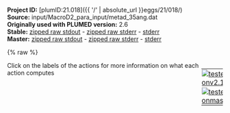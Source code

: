 **Project ID:** [plumID:21.018]({{ '/' | absolute_url }}eggs/21/018/)  
**Source:** input/MacroD2_para_input/metad_35ang.dat  
**Originally used with PLUMED version:** 2.6  
**Stable:** [zipped raw stdout](metad_35ang.dat.plumed.stdout.txt.zip) - [zipped raw stderr](metad_35ang.dat.plumed.stderr.txt.zip) - [stderr](metad_35ang.dat.plumed.stderr)  
**Master:** [zipped raw stdout](metad_35ang.dat.plumed_master.stdout.txt.zip) - [zipped raw stderr](metad_35ang.dat.plumed_master.stderr.txt.zip) - [stderr](metad_35ang.dat.plumed_master.stderr)  

{% raw %}
<div style="width: 100%; float:left">
<div style="width: 90%; float:left" id="value_details_data/input/MacroD2_para_input/metad_35ang.dat"> Click on the labels of the actions for more information on what each action computes </div>
<div style="width: 10%; float:left"><table><tr><td style="padding:1px"><a href="metad_35ang.dat.plumed.stderr"><img src="https://img.shields.io/badge/v2.10-passing-green.svg" alt="tested onv2.10" /></a></td></tr><tr><td style="padding:1px"><a href="metad_35ang.dat.plumed_master.stderr"><img src="https://img.shields.io/badge/master-passing-green.svg" alt="tested onmaster" /></a></td></tr></table></div></div>
<pre style="width=97%;">
<span class="plumedtooltip" style="color:green">WHOLEMOLECULES<span class="right">This action is used to rebuild molecules that can become split by the periodic boundary conditions. <a href="https://www.plumed.org/doc-master/user-doc/html/_w_h_o_l_e_m_o_l_e_c_u_l_e_s.html" style="color:green">More details</a><i></i></span></span> <span class="plumedtooltip">ENTITY0<span class="right">the atoms that make up a molecule that you wish to align<i></i></span></span>=1-3677 <span class="plumedtooltip">ENTITY1<span class="right">the atoms that make up a molecule that you wish to align<i></i></span></span>=3678-3734

<span style="color:blue" class="comment"># Group definition</span>
<span style="display:none;" id="data/input/MacroD2_para_input/metad_35ang.dat">The WHOLEMOLECULES action with label <b></b> calculates something</span><b name="data/input/MacroD2_para_input/metad_35ang.datprot_noh" onclick='showPath("data/input/MacroD2_para_input/metad_35ang.dat","data/input/MacroD2_para_input/metad_35ang.datprot_noh","data/input/MacroD2_para_input/metad_35ang.datprot_noh","violet")'>prot_noh</b><span style="display:none;" id="data/input/MacroD2_para_input/metad_35ang.datprot_noh">The GROUP action with label <b>prot_noh</b> calculates the following quantities:<table  align="center" frame="void" width="95%" cellpadding="5%"><tr><td width="5%"><b> Quantity </b>  </td><td width="5%"><b> Type </b>  </td><td><b> Description </b> </td></tr><tr><td width="5%">prot_noh</td><td width="5%"><font color="violet">atoms</font></td><td>indices of atoms specified in GROUP</td></tr></table></span>: <span class="plumedtooltip" style="color:green">GROUP<span class="right">Define a group of atoms so that a particular list of atoms can be referenced with a single label in definitions of CVs or virtual atoms. <a href="https://www.plumed.org/doc-master/user-doc/html/_g_r_o_u_p.html" style="color:green">More details</a><i></i></span></span> <span class="plumedtooltip">NDX_FILE<span class="right">the name of index file (gromacs syntax)<i></i></span></span>=ref_index.ndx <span class="plumedtooltip">NDX_GROUP<span class="right">the name of the group to be imported (gromacs syntax) - first group found is used by default<i></i></span></span>=Protein-H
<b name="data/input/MacroD2_para_input/metad_35ang.datref" onclick='showPath("data/input/MacroD2_para_input/metad_35ang.dat","data/input/MacroD2_para_input/metad_35ang.datref","data/input/MacroD2_para_input/metad_35ang.datref","violet")'>ref</b><span style="display:none;" id="data/input/MacroD2_para_input/metad_35ang.datref">The GROUP action with label <b>ref</b> calculates the following quantities:<table  align="center" frame="void" width="95%" cellpadding="5%"><tr><td width="5%"><b> Quantity </b>  </td><td width="5%"><b> Type </b>  </td><td><b> Description </b> </td></tr><tr><td width="5%">ref</td><td width="5%"><font color="violet">atoms</font></td><td>indices of atoms specified in GROUP</td></tr></table></span>: <span class="plumedtooltip" style="color:green">GROUP<span class="right">Define a group of atoms so that a particular list of atoms can be referenced with a single label in definitions of CVs or virtual atoms. <a href="https://www.plumed.org/doc-master/user-doc/html/_g_r_o_u_p.html" style="color:green">More details</a><i></i></span></span> <span class="plumedtooltip">NDX_FILE<span class="right">the name of index file (gromacs syntax)<i></i></span></span>=ref_index.ndx <span class="plumedtooltip">NDX_GROUP<span class="right">the name of the group to be imported (gromacs syntax) - first group found is used by default<i></i></span></span>=Prot_ref_noH
<b name="data/input/MacroD2_para_input/metad_35ang.datAR6" onclick='showPath("data/input/MacroD2_para_input/metad_35ang.dat","data/input/MacroD2_para_input/metad_35ang.datAR6","data/input/MacroD2_para_input/metad_35ang.datAR6","violet")'>AR6</b><span style="display:none;" id="data/input/MacroD2_para_input/metad_35ang.datAR6">The GROUP action with label <b>AR6</b> calculates the following quantities:<table  align="center" frame="void" width="95%" cellpadding="5%"><tr><td width="5%"><b> Quantity </b>  </td><td width="5%"><b> Type </b>  </td><td><b> Description </b> </td></tr><tr><td width="5%">AR6</td><td width="5%"><font color="violet">atoms</font></td><td>indices of atoms specified in GROUP</td></tr></table></span>: <span class="plumedtooltip" style="color:green">GROUP<span class="right">Define a group of atoms so that a particular list of atoms can be referenced with a single label in definitions of CVs or virtual atoms. <a href="https://www.plumed.org/doc-master/user-doc/html/_g_r_o_u_p.html" style="color:green">More details</a><i></i></span></span> <span class="plumedtooltip">NDX_FILE<span class="right">the name of index file (gromacs syntax)<i></i></span></span>=ref_index.ndx <span class="plumedtooltip">NDX_GROUP<span class="right">the name of the group to be imported (gromacs syntax) - first group found is used by default<i></i></span></span>=AR6_noH 

<b name="data/input/MacroD2_para_input/metad_35ang.datref_center" onclick='showPath("data/input/MacroD2_para_input/metad_35ang.dat","data/input/MacroD2_para_input/metad_35ang.datref_center","data/input/MacroD2_para_input/metad_35ang.datref_center","violet")'>ref_center</b><span style="display:none;" id="data/input/MacroD2_para_input/metad_35ang.datref_center">The COM action with label <b>ref_center</b> calculates the following quantities:<table  align="center" frame="void" width="95%" cellpadding="5%"><tr><td width="5%"><b> Quantity </b>  </td><td width="5%"><b> Type </b>  </td><td><b> Description </b> </td></tr><tr><td width="5%">ref_center</td><td width="5%"><font color="violet">atoms</font></td><td>virtual atom calculated by COM action</td></tr></table></span>: <span class="plumedtooltip" style="color:green">COM<span class="right">Calculate the center of mass for a group of atoms. <a href="https://www.plumed.org/doc-master/user-doc/html/_c_o_m.html" style="color:green">More details</a><i></i></span></span> <span class="plumedtooltip">ATOMS<span class="right">the list of atoms which are involved the virtual atom's definition<i></i></span></span>=<b name="data/input/MacroD2_para_input/metad_35ang.datref">ref</b>
<b name="data/input/MacroD2_para_input/metad_35ang.datAR6_center" onclick='showPath("data/input/MacroD2_para_input/metad_35ang.dat","data/input/MacroD2_para_input/metad_35ang.datAR6_center","data/input/MacroD2_para_input/metad_35ang.datAR6_center","violet")'>AR6_center</b><span style="display:none;" id="data/input/MacroD2_para_input/metad_35ang.datAR6_center">The COM action with label <b>AR6_center</b> calculates the following quantities:<table  align="center" frame="void" width="95%" cellpadding="5%"><tr><td width="5%"><b> Quantity </b>  </td><td width="5%"><b> Type </b>  </td><td><b> Description </b> </td></tr><tr><td width="5%">AR6_center</td><td width="5%"><font color="violet">atoms</font></td><td>virtual atom calculated by COM action</td></tr></table></span>: <span class="plumedtooltip" style="color:green">COM<span class="right">Calculate the center of mass for a group of atoms. <a href="https://www.plumed.org/doc-master/user-doc/html/_c_o_m.html" style="color:green">More details</a><i></i></span></span> <span class="plumedtooltip">ATOMS<span class="right">the list of atoms which are involved the virtual atom's definition<i></i></span></span>=<b name="data/input/MacroD2_para_input/metad_35ang.datAR6">AR6</b>

<span id="data/input/MacroD2_para_input/metad_35ang.datdefFix_short"><b name="data/input/MacroD2_para_input/metad_35ang.datFix" onclick='showPath("data/input/MacroD2_para_input/metad_35ang.dat","data/input/MacroD2_para_input/metad_35ang.datFix","data/input/MacroD2_para_input/metad_35ang.datFix","violet")'>Fix</b><span style="display:none;" id="data/input/MacroD2_para_input/metad_35ang.datFix">The FIXEDATOM action with label <b>Fix</b> calculates the following quantities:<table  align="center" frame="void" width="95%" cellpadding="5%"><tr><td width="5%"><b> Quantity </b>  </td><td width="5%"><b> Type </b>  </td><td><b> Description </b> </td></tr><tr><td width="5%">Fix</td><td width="5%"><font color="violet">atoms</font></td><td>virtual atom calculated by FIXEDATOM action</td></tr></table></span>: <span class="plumedtooltip" style="color:green">FIXEDATOM<span class="right">Add a virtual atom in a fixed position. This action has <a class="toggler" href='javascript:;' onclick='toggleDisplay("data/input/MacroD2_para_input/metad_35ang.datdefFix");'>hidden defaults</a>. <a href="https://www.plumed.org/doc-master/user-doc/html/_f_i_x_e_d_a_t_o_m.html">More details</a><i></i></span></span> <span class="plumedtooltip">AT<span class="right">coordinates of the virtual atom<i></i></span></span>=5.0,5.0,5.0
</span><span id="data/input/MacroD2_para_input/metad_35ang.datdefFix_long" style="display:none;"><b name="data/input/MacroD2_para_input/metad_35ang.datFix" onclick='showPath("data/input/MacroD2_para_input/metad_35ang.dat","data/input/MacroD2_para_input/metad_35ang.datFix","data/input/MacroD2_para_input/metad_35ang.datFix","violet")'>Fix</b>: <span class="plumedtooltip" style="color:green">FIXEDATOM<span class="right">Add a virtual atom in a fixed position. This action uses the <a class="toggler" href='javascript:;' onclick='toggleDisplay("data/input/MacroD2_para_input/metad_35ang.datdefFix");'>defaults shown here</a>. <a href="https://www.plumed.org/doc-master/user-doc/html/_f_i_x_e_d_a_t_o_m.html">More details</a><i></i></span></span> <span class="plumedtooltip">AT<span class="right">coordinates of the virtual atom<i></i></span></span>=5.0,5.0,5.0  <span class="plumedtooltip">SET_MASS<span class="right"> mass of the virtual atom<i></i></span></span>=1 <span class="plumedtooltip">SET_CHARGE<span class="right"> charge of the virtual atom<i></i></span></span>=0
</span><b name="data/input/MacroD2_para_input/metad_35ang.datDis" onclick='showPath("data/input/MacroD2_para_input/metad_35ang.dat","data/input/MacroD2_para_input/metad_35ang.datDis","data/input/MacroD2_para_input/metad_35ang.datDis","black")'>Dis</b><span style="display:none;" id="data/input/MacroD2_para_input/metad_35ang.datDis">The DISTANCE action with label <b>Dis</b> calculates the following quantities:<table  align="center" frame="void" width="95%" cellpadding="5%"><tr><td width="5%"><b> Quantity </b>  </td><td width="5%"><b> Type </b>  </td><td><b> Description </b> </td></tr><tr><td width="5%">Dis</td><td width="5%"><font color="black">scalar</font></td><td>the DISTANCE between this pair of atoms</td></tr></table></span>: <span class="plumedtooltip" style="color:green">DISTANCE<span class="right">Calculate the distance between a pair of atoms. <a href="https://www.plumed.org/doc-master/user-doc/html/_d_i_s_t_a_n_c_e.html" style="color:green">More details</a><i></i></span></span> <span class="plumedtooltip">ATOMS<span class="right">the pair of atom that we are calculating the distance between<i></i></span></span>=<b name="data/input/MacroD2_para_input/metad_35ang.datref_center">ref_center</b>,<b name="data/input/MacroD2_para_input/metad_35ang.datFix">Fix</b>

<b name="data/input/MacroD2_para_input/metad_35ang.datref_coord" onclick='showPath("data/input/MacroD2_para_input/metad_35ang.dat","data/input/MacroD2_para_input/metad_35ang.datref_coord","data/input/MacroD2_para_input/metad_35ang.datref_coord","black")'>ref_coord</b><span style="display:none;" id="data/input/MacroD2_para_input/metad_35ang.datref_coord">The POSITION action with label <b>ref_coord</b> calculates the following quantities:<table  align="center" frame="void" width="95%" cellpadding="5%"><tr><td width="5%"><b> Quantity </b>  </td><td width="5%"><b> Type </b>  </td><td><b> Description </b> </td></tr><tr><td width="5%">ref_coord.x</td><td width="5%"><font color="black">scalar</font></td><td>the x-component of the atom position</td></tr><tr><td width="5%">ref_coord.y</td><td width="5%"><font color="black">scalar</font></td><td>the y-component of the atom position</td></tr><tr><td width="5%">ref_coord.z</td><td width="5%"><font color="black">scalar</font></td><td>the z-component of the atom position</td></tr></table></span>: <span class="plumedtooltip" style="color:green">POSITION<span class="right">Calculate the components of the position of an atom. <a href="https://www.plumed.org/doc-master/user-doc/html/_p_o_s_i_t_i_o_n.html" style="color:green">More details</a><i></i></span></span> <span class="plumedtooltip">ATOM<span class="right">the atom number<i></i></span></span>=<b name="data/input/MacroD2_para_input/metad_35ang.datref_center">ref_center</b> <span class="plumedtooltip">NOPBC<span class="right"> ignore the periodic boundary conditions when calculating distances<i></i></span></span>
<b name="data/input/MacroD2_para_input/metad_35ang.datAR6_coord" onclick='showPath("data/input/MacroD2_para_input/metad_35ang.dat","data/input/MacroD2_para_input/metad_35ang.datAR6_coord","data/input/MacroD2_para_input/metad_35ang.datAR6_coord","black")'>AR6_coord</b><span style="display:none;" id="data/input/MacroD2_para_input/metad_35ang.datAR6_coord">The POSITION action with label <b>AR6_coord</b> calculates the following quantities:<table  align="center" frame="void" width="95%" cellpadding="5%"><tr><td width="5%"><b> Quantity </b>  </td><td width="5%"><b> Type </b>  </td><td><b> Description </b> </td></tr><tr><td width="5%">AR6_coord.x</td><td width="5%"><font color="black">scalar</font></td><td>the x-component of the atom position</td></tr><tr><td width="5%">AR6_coord.y</td><td width="5%"><font color="black">scalar</font></td><td>the y-component of the atom position</td></tr><tr><td width="5%">AR6_coord.z</td><td width="5%"><font color="black">scalar</font></td><td>the z-component of the atom position</td></tr></table></span>: <span class="plumedtooltip" style="color:green">POSITION<span class="right">Calculate the components of the position of an atom. <a href="https://www.plumed.org/doc-master/user-doc/html/_p_o_s_i_t_i_o_n.html" style="color:green">More details</a><i></i></span></span> <span class="plumedtooltip">ATOM<span class="right">the atom number<i></i></span></span>=<b name="data/input/MacroD2_para_input/metad_35ang.datAR6_center">AR6_center</b> <span class="plumedtooltip">NOPBC<span class="right"> ignore the periodic boundary conditions when calculating distances<i></i></span></span>
<br/><b name="data/input/MacroD2_para_input/metad_35ang.databs_x" onclick='showPath("data/input/MacroD2_para_input/metad_35ang.dat","data/input/MacroD2_para_input/metad_35ang.databs_x","data/input/MacroD2_para_input/metad_35ang.databs_x","black")'>abs_x</b><span style="display:none;" id="data/input/MacroD2_para_input/metad_35ang.databs_x">The MATHEVAL action with label <b>abs_x</b> calculates the following quantities:<table  align="center" frame="void" width="95%" cellpadding="5%"><tr><td width="5%"><b> Quantity </b>  </td><td width="5%"><b> Type </b>  </td><td><b> Description </b> </td></tr><tr><td width="5%">abs_x</td><td width="5%"><font color="black">scalar</font></td><td>an arbitrary function</td></tr></table></span>: <span class="plumedtooltip" style="color:green">MATHEVAL<span class="right">An alias to the CUSTOM function that can also be used to calaculate combinations of variables using a custom expression. <a href="https://www.plumed.org/doc-master/user-doc/html/_m_a_t_h_e_v_a_l.html" style="color:green">More details</a><i></i></span></span> <span class="plumedtooltip">ARG<span class="right">the values input to this function<i></i></span></span>=<b name="data/input/MacroD2_para_input/metad_35ang.datAR6_coord">AR6_coord.x</b>,<b name="data/input/MacroD2_para_input/metad_35ang.datref_coord">ref_coord.x</b> <span class="plumedtooltip">FUNC<span class="right">the function you wish to evaluate<i></i></span></span>=x-y <span class="plumedtooltip">PERIODIC<span class="right">if the output of your function is periodic then you should specify the periodicity of the function<i></i></span></span>=NO
<b name="data/input/MacroD2_para_input/metad_35ang.databs_y" onclick='showPath("data/input/MacroD2_para_input/metad_35ang.dat","data/input/MacroD2_para_input/metad_35ang.databs_y","data/input/MacroD2_para_input/metad_35ang.databs_y","black")'>abs_y</b><span style="display:none;" id="data/input/MacroD2_para_input/metad_35ang.databs_y">The MATHEVAL action with label <b>abs_y</b> calculates the following quantities:<table  align="center" frame="void" width="95%" cellpadding="5%"><tr><td width="5%"><b> Quantity </b>  </td><td width="5%"><b> Type </b>  </td><td><b> Description </b> </td></tr><tr><td width="5%">abs_y</td><td width="5%"><font color="black">scalar</font></td><td>an arbitrary function</td></tr></table></span>: <span class="plumedtooltip" style="color:green">MATHEVAL<span class="right">An alias to the CUSTOM function that can also be used to calaculate combinations of variables using a custom expression. <a href="https://www.plumed.org/doc-master/user-doc/html/_m_a_t_h_e_v_a_l.html" style="color:green">More details</a><i></i></span></span> <span class="plumedtooltip">ARG<span class="right">the values input to this function<i></i></span></span>=<b name="data/input/MacroD2_para_input/metad_35ang.datAR6_coord">AR6_coord.y</b>,<b name="data/input/MacroD2_para_input/metad_35ang.datref_coord">ref_coord.y</b> <span class="plumedtooltip">FUNC<span class="right">the function you wish to evaluate<i></i></span></span>=x-y <span class="plumedtooltip">PERIODIC<span class="right">if the output of your function is periodic then you should specify the periodicity of the function<i></i></span></span>=NO
<b name="data/input/MacroD2_para_input/metad_35ang.databs_z" onclick='showPath("data/input/MacroD2_para_input/metad_35ang.dat","data/input/MacroD2_para_input/metad_35ang.databs_z","data/input/MacroD2_para_input/metad_35ang.databs_z","black")'>abs_z</b><span style="display:none;" id="data/input/MacroD2_para_input/metad_35ang.databs_z">The MATHEVAL action with label <b>abs_z</b> calculates the following quantities:<table  align="center" frame="void" width="95%" cellpadding="5%"><tr><td width="5%"><b> Quantity </b>  </td><td width="5%"><b> Type </b>  </td><td><b> Description </b> </td></tr><tr><td width="5%">abs_z</td><td width="5%"><font color="black">scalar</font></td><td>an arbitrary function</td></tr></table></span>: <span class="plumedtooltip" style="color:green">MATHEVAL<span class="right">An alias to the CUSTOM function that can also be used to calaculate combinations of variables using a custom expression. <a href="https://www.plumed.org/doc-master/user-doc/html/_m_a_t_h_e_v_a_l.html" style="color:green">More details</a><i></i></span></span> <span class="plumedtooltip">ARG<span class="right">the values input to this function<i></i></span></span>=<b name="data/input/MacroD2_para_input/metad_35ang.datAR6_coord">AR6_coord.z</b>,<b name="data/input/MacroD2_para_input/metad_35ang.datref_coord">ref_coord.z</b> <span class="plumedtooltip">FUNC<span class="right">the function you wish to evaluate<i></i></span></span>=x-y <span class="plumedtooltip">PERIODIC<span class="right">if the output of your function is periodic then you should specify the periodicity of the function<i></i></span></span>=NO

<b name="data/input/MacroD2_para_input/metad_35ang.datrel_x" onclick='showPath("data/input/MacroD2_para_input/metad_35ang.dat","data/input/MacroD2_para_input/metad_35ang.datrel_x","data/input/MacroD2_para_input/metad_35ang.datrel_x","black")'>rel_x</b><span style="display:none;" id="data/input/MacroD2_para_input/metad_35ang.datrel_x">The MATHEVAL action with label <b>rel_x</b> calculates the following quantities:<table  align="center" frame="void" width="95%" cellpadding="5%"><tr><td width="5%"><b> Quantity </b>  </td><td width="5%"><b> Type </b>  </td><td><b> Description </b> </td></tr><tr><td width="5%">rel_x</td><td width="5%"><font color="black">scalar</font></td><td>an arbitrary function</td></tr></table></span>: <span class="plumedtooltip" style="color:green">MATHEVAL<span class="right">An alias to the CUSTOM function that can also be used to calaculate combinations of variables using a custom expression. <a href="https://www.plumed.org/doc-master/user-doc/html/_m_a_t_h_e_v_a_l.html" style="color:green">More details</a><i></i></span></span> <span class="plumedtooltip">ARG<span class="right">the values input to this function<i></i></span></span>=<b name="data/input/MacroD2_para_input/metad_35ang.databs_z">abs_z</b>,<b name="data/input/MacroD2_para_input/metad_35ang.databs_y">abs_y</b> <span class="plumedtooltip">FUNC<span class="right">the function you wish to evaluate<i></i></span></span>=(x-y)/sqrt(2) <span class="plumedtooltip">PERIODIC<span class="right">if the output of your function is periodic then you should specify the periodicity of the function<i></i></span></span>=NO
<b name="data/input/MacroD2_para_input/metad_35ang.datrel_y" onclick='showPath("data/input/MacroD2_para_input/metad_35ang.dat","data/input/MacroD2_para_input/metad_35ang.datrel_y","data/input/MacroD2_para_input/metad_35ang.datrel_y","black")'>rel_y</b><span style="display:none;" id="data/input/MacroD2_para_input/metad_35ang.datrel_y">The MATHEVAL action with label <b>rel_y</b> calculates the following quantities:<table  align="center" frame="void" width="95%" cellpadding="5%"><tr><td width="5%"><b> Quantity </b>  </td><td width="5%"><b> Type </b>  </td><td><b> Description </b> </td></tr><tr><td width="5%">rel_y</td><td width="5%"><font color="black">scalar</font></td><td>an arbitrary function</td></tr></table></span>: <span class="plumedtooltip" style="color:green">MATHEVAL<span class="right">An alias to the CUSTOM function that can also be used to calaculate combinations of variables using a custom expression. <a href="https://www.plumed.org/doc-master/user-doc/html/_m_a_t_h_e_v_a_l.html" style="color:green">More details</a><i></i></span></span> <span class="plumedtooltip">ARG<span class="right">the values input to this function<i></i></span></span>=<b name="data/input/MacroD2_para_input/metad_35ang.databs_x">abs_x</b> <span class="plumedtooltip">FUNC<span class="right">the function you wish to evaluate<i></i></span></span>=x <span class="plumedtooltip">PERIODIC<span class="right">if the output of your function is periodic then you should specify the periodicity of the function<i></i></span></span>=NO
<b name="data/input/MacroD2_para_input/metad_35ang.datrel_z" onclick='showPath("data/input/MacroD2_para_input/metad_35ang.dat","data/input/MacroD2_para_input/metad_35ang.datrel_z","data/input/MacroD2_para_input/metad_35ang.datrel_z","black")'>rel_z</b><span style="display:none;" id="data/input/MacroD2_para_input/metad_35ang.datrel_z">The MATHEVAL action with label <b>rel_z</b> calculates the following quantities:<table  align="center" frame="void" width="95%" cellpadding="5%"><tr><td width="5%"><b> Quantity </b>  </td><td width="5%"><b> Type </b>  </td><td><b> Description </b> </td></tr><tr><td width="5%">rel_z</td><td width="5%"><font color="black">scalar</font></td><td>an arbitrary function</td></tr></table></span>: <span class="plumedtooltip" style="color:green">MATHEVAL<span class="right">An alias to the CUSTOM function that can also be used to calaculate combinations of variables using a custom expression. <a href="https://www.plumed.org/doc-master/user-doc/html/_m_a_t_h_e_v_a_l.html" style="color:green">More details</a><i></i></span></span> <span class="plumedtooltip">ARG<span class="right">the values input to this function<i></i></span></span>=<b name="data/input/MacroD2_para_input/metad_35ang.databs_z">abs_z</b>,<b name="data/input/MacroD2_para_input/metad_35ang.databs_y">abs_y</b> <span class="plumedtooltip">FUNC<span class="right">the function you wish to evaluate<i></i></span></span>=(x+y)/sqrt(2) <span class="plumedtooltip">PERIODIC<span class="right">if the output of your function is periodic then you should specify the periodicity of the function<i></i></span></span>=NO

<b name="data/input/MacroD2_para_input/metad_35ang.datrho" onclick='showPath("data/input/MacroD2_para_input/metad_35ang.dat","data/input/MacroD2_para_input/metad_35ang.datrho","data/input/MacroD2_para_input/metad_35ang.datrho","black")'>rho</b><span style="display:none;" id="data/input/MacroD2_para_input/metad_35ang.datrho">The MATHEVAL action with label <b>rho</b> calculates the following quantities:<table  align="center" frame="void" width="95%" cellpadding="5%"><tr><td width="5%"><b> Quantity </b>  </td><td width="5%"><b> Type </b>  </td><td><b> Description </b> </td></tr><tr><td width="5%">rho</td><td width="5%"><font color="black">scalar</font></td><td>an arbitrary function</td></tr></table></span>: <span class="plumedtooltip" style="color:green">MATHEVAL<span class="right">An alias to the CUSTOM function that can also be used to calaculate combinations of variables using a custom expression. <a href="https://www.plumed.org/doc-master/user-doc/html/_m_a_t_h_e_v_a_l.html" style="color:green">More details</a><i></i></span></span> <span class="plumedtooltip">ARG<span class="right">the values input to this function<i></i></span></span>=<b name="data/input/MacroD2_para_input/metad_35ang.databs_x">abs_x</b>,<b name="data/input/MacroD2_para_input/metad_35ang.databs_y">abs_y</b>,<b name="data/input/MacroD2_para_input/metad_35ang.databs_z">abs_z</b> <span class="plumedtooltip">FUNC<span class="right">the function you wish to evaluate<i></i></span></span>=sqrt(x*x+y*y+z*z) <span class="plumedtooltip">PERIODIC<span class="right">if the output of your function is periodic then you should specify the periodicity of the function<i></i></span></span>=NO
<b name="data/input/MacroD2_para_input/metad_35ang.datsiga" onclick='showPath("data/input/MacroD2_para_input/metad_35ang.dat","data/input/MacroD2_para_input/metad_35ang.datsiga","data/input/MacroD2_para_input/metad_35ang.datsiga","black")'>siga</b><span style="display:none;" id="data/input/MacroD2_para_input/metad_35ang.datsiga">The MATHEVAL action with label <b>siga</b> calculates the following quantities:<table  align="center" frame="void" width="95%" cellpadding="5%"><tr><td width="5%"><b> Quantity </b>  </td><td width="5%"><b> Type </b>  </td><td><b> Description </b> </td></tr><tr><td width="5%">siga</td><td width="5%"><font color="black">scalar</font></td><td>an arbitrary function</td></tr></table></span>: <span class="plumedtooltip" style="color:green">MATHEVAL<span class="right">An alias to the CUSTOM function that can also be used to calaculate combinations of variables using a custom expression. <a href="https://www.plumed.org/doc-master/user-doc/html/_m_a_t_h_e_v_a_l.html" style="color:green">More details</a><i></i></span></span> <span class="plumedtooltip">ARG<span class="right">the values input to this function<i></i></span></span>=<b name="data/input/MacroD2_para_input/metad_35ang.datrel_z">rel_z</b>,<b name="data/input/MacroD2_para_input/metad_35ang.datrho">rho</b> <span class="plumedtooltip">FUNC<span class="right">the function you wish to evaluate<i></i></span></span>=sqrt(-x+y) <span class="plumedtooltip">PERIODIC<span class="right">if the output of your function is periodic then you should specify the periodicity of the function<i></i></span></span>=NO
<b name="data/input/MacroD2_para_input/metad_35ang.dattheta" onclick='showPath("data/input/MacroD2_para_input/metad_35ang.dat","data/input/MacroD2_para_input/metad_35ang.dattheta","data/input/MacroD2_para_input/metad_35ang.dattheta","black")'>theta</b><span style="display:none;" id="data/input/MacroD2_para_input/metad_35ang.dattheta">The MATHEVAL action with label <b>theta</b> calculates the following quantities:<table  align="center" frame="void" width="95%" cellpadding="5%"><tr><td width="5%"><b> Quantity </b>  </td><td width="5%"><b> Type </b>  </td><td><b> Description </b> </td></tr><tr><td width="5%">theta</td><td width="5%"><font color="black">scalar</font></td><td>an arbitrary function</td></tr></table></span>: <span class="plumedtooltip" style="color:green">MATHEVAL<span class="right">An alias to the CUSTOM function that can also be used to calaculate combinations of variables using a custom expression. <a href="https://www.plumed.org/doc-master/user-doc/html/_m_a_t_h_e_v_a_l.html" style="color:green">More details</a><i></i></span></span> <span class="plumedtooltip">ARG<span class="right">the values input to this function<i></i></span></span>=<b name="data/input/MacroD2_para_input/metad_35ang.datrel_x">rel_x</b>,<b name="data/input/MacroD2_para_input/metad_35ang.datrel_y">rel_y</b> <span class="plumedtooltip">FUNC<span class="right">the function you wish to evaluate<i></i></span></span>=atan2(y,x) <span class="plumedtooltip">PERIODIC<span class="right">if the output of your function is periodic then you should specify the periodicity of the function<i></i></span></span>=-pi,pi

<span id="data/input/MacroD2_para_input/metad_35ang.datdefrmsd_short"><b name="data/input/MacroD2_para_input/metad_35ang.datrmsd" onclick='showPath("data/input/MacroD2_para_input/metad_35ang.dat","data/input/MacroD2_para_input/metad_35ang.datrmsd","data/input/MacroD2_para_input/metad_35ang.datrmsd","black")'>rmsd</b><span style="display:none;" id="data/input/MacroD2_para_input/metad_35ang.datrmsd">The RMSD action with label <b>rmsd</b> calculates the following quantities:<table  align="center" frame="void" width="95%" cellpadding="5%"><tr><td width="5%"><b> Quantity </b>  </td><td width="5%"><b> Type </b>  </td><td><b> Description </b> </td></tr><tr><td width="5%">rmsd</td><td width="5%"><font color="black">scalar</font></td><td>the RMSD between the instantaneous structure and the reference structure that was input</td></tr></table></span>: <span class="plumedtooltip" style="color:green">RMSD<span class="right">Calculate the RMSD with respect to a reference structure. This action has <a class="toggler" href='javascript:;' onclick='toggleDisplay("data/input/MacroD2_para_input/metad_35ang.datdefrmsd");'>hidden defaults</a>. <a href="https://www.plumed.org/doc-master/user-doc/html/_r_m_s_d.html">More details</a><i></i></span></span> <span class="plumedtooltip">REFERENCE<span class="right">a file in pdb format containing the reference structure and the atoms involved in the CV<i></i></span></span>=ref_protein_noH_nosite.pdb <span class="plumedtooltip">TYPE<span class="right"> the manner in which RMSD alignment is performed<i></i></span></span>=SIMPLE
</span><span id="data/input/MacroD2_para_input/metad_35ang.datdefrmsd_long" style="display:none;"><b name="data/input/MacroD2_para_input/metad_35ang.datrmsd" onclick='showPath("data/input/MacroD2_para_input/metad_35ang.dat","data/input/MacroD2_para_input/metad_35ang.datrmsd","data/input/MacroD2_para_input/metad_35ang.datrmsd","black")'>rmsd</b>: <span class="plumedtooltip" style="color:green">RMSD<span class="right">Calculate the RMSD with respect to a reference structure. This action uses the <a class="toggler" href='javascript:;' onclick='toggleDisplay("data/input/MacroD2_para_input/metad_35ang.datdefrmsd");'>defaults shown here</a>. <a href="https://www.plumed.org/doc-master/user-doc/html/_r_m_s_d.html">More details</a><i></i></span></span> <span class="plumedtooltip">REFERENCE<span class="right">a file in pdb format containing the reference structure and the atoms involved in the CV<i></i></span></span>=ref_protein_noH_nosite.pdb <span class="plumedtooltip">TYPE<span class="right"> the manner in which RMSD alignment is performed<i></i></span></span>=SIMPLE  <span class="plumedtooltip">NUMBER<span class="right"> if there are multiple structures in the pdb file you can specify that you want the RMSD from a specific structure by specifying its place in the file here<i></i></span></span>=0
</span><br/><span style="color:blue" class="comment"># Restraining potential of the sphere</span>
<b name="data/input/MacroD2_para_input/metad_35ang.datrestr_dis" onclick='showPath("data/input/MacroD2_para_input/metad_35ang.dat","data/input/MacroD2_para_input/metad_35ang.datrestr_dis","data/input/MacroD2_para_input/metad_35ang.datrestr_dis","black")'>restr_dis</b><span style="display:none;" id="data/input/MacroD2_para_input/metad_35ang.datrestr_dis">The UPPER_WALLS action with label <b>restr_dis</b> calculates the following quantities:<table  align="center" frame="void" width="95%" cellpadding="5%"><tr><td width="5%"><b> Quantity </b>  </td><td width="5%"><b> Type </b>  </td><td><b> Description </b> </td></tr><tr><td width="5%">restr_dis.bias</td><td width="5%"><font color="black">scalar</font></td><td>the instantaneous value of the bias potential</td></tr><tr><td width="5%">restr_dis.force2</td><td width="5%"><font color="black">scalar</font></td><td>the instantaneous value of the squared force due to this bias potential</td></tr></table></span>: <span class="plumedtooltip" style="color:green">UPPER_WALLS<span class="right">Defines a wall for the value of one or more collective variables, <a href="https://www.plumed.org/doc-master/user-doc/html/_u_p_p_e_r__w_a_l_l_s.html" style="color:green">More details</a><i></i></span></span> <span class="plumedtooltip">ARG<span class="right">the arguments on which the bias is acting<i></i></span></span>=<b name="data/input/MacroD2_para_input/metad_35ang.datDis">Dis</b> <span class="plumedtooltip">AT<span class="right">the positions of the wall<i></i></span></span>=1.00 <span class="plumedtooltip">KAPPA<span class="right">the force constant for the wall<i></i></span></span>=20000 <span class="plumedtooltip">OFFSET<span class="right"> the offset for the start of the wall<i></i></span></span>=0
<b name="data/input/MacroD2_para_input/metad_35ang.datrestr_rho" onclick='showPath("data/input/MacroD2_para_input/metad_35ang.dat","data/input/MacroD2_para_input/metad_35ang.datrestr_rho","data/input/MacroD2_para_input/metad_35ang.datrestr_rho","black")'>restr_rho</b><span style="display:none;" id="data/input/MacroD2_para_input/metad_35ang.datrestr_rho">The UPPER_WALLS action with label <b>restr_rho</b> calculates the following quantities:<table  align="center" frame="void" width="95%" cellpadding="5%"><tr><td width="5%"><b> Quantity </b>  </td><td width="5%"><b> Type </b>  </td><td><b> Description </b> </td></tr><tr><td width="5%">restr_rho.bias</td><td width="5%"><font color="black">scalar</font></td><td>the instantaneous value of the bias potential</td></tr><tr><td width="5%">restr_rho.force2</td><td width="5%"><font color="black">scalar</font></td><td>the instantaneous value of the squared force due to this bias potential</td></tr></table></span>: <span class="plumedtooltip" style="color:green">UPPER_WALLS<span class="right">Defines a wall for the value of one or more collective variables, <a href="https://www.plumed.org/doc-master/user-doc/html/_u_p_p_e_r__w_a_l_l_s.html" style="color:green">More details</a><i></i></span></span> <span class="plumedtooltip">ARG<span class="right">the arguments on which the bias is acting<i></i></span></span>=<b name="data/input/MacroD2_para_input/metad_35ang.datrho">rho</b> <span class="plumedtooltip">AT<span class="right">the positions of the wall<i></i></span></span>=3.50 <span class="plumedtooltip">KAPPA<span class="right">the force constant for the wall<i></i></span></span>=20000 <span class="plumedtooltip">OFFSET<span class="right"> the offset for the start of the wall<i></i></span></span>=0
<b name="data/input/MacroD2_para_input/metad_35ang.datrestr_siga" onclick='showPath("data/input/MacroD2_para_input/metad_35ang.dat","data/input/MacroD2_para_input/metad_35ang.datrestr_siga","data/input/MacroD2_para_input/metad_35ang.datrestr_siga","black")'>restr_siga</b><span style="display:none;" id="data/input/MacroD2_para_input/metad_35ang.datrestr_siga">The UPPER_WALLS action with label <b>restr_siga</b> calculates the following quantities:<table  align="center" frame="void" width="95%" cellpadding="5%"><tr><td width="5%"><b> Quantity </b>  </td><td width="5%"><b> Type </b>  </td><td><b> Description </b> </td></tr><tr><td width="5%">restr_siga.bias</td><td width="5%"><font color="black">scalar</font></td><td>the instantaneous value of the bias potential</td></tr><tr><td width="5%">restr_siga.force2</td><td width="5%"><font color="black">scalar</font></td><td>the instantaneous value of the squared force due to this bias potential</td></tr></table></span>: <span class="plumedtooltip" style="color:green">UPPER_WALLS<span class="right">Defines a wall for the value of one or more collective variables, <a href="https://www.plumed.org/doc-master/user-doc/html/_u_p_p_e_r__w_a_l_l_s.html" style="color:green">More details</a><i></i></span></span> <span class="plumedtooltip">ARG<span class="right">the arguments on which the bias is acting<i></i></span></span>=<b name="data/input/MacroD2_para_input/metad_35ang.datsiga">siga</b> <span class="plumedtooltip">AT<span class="right">the positions of the wall<i></i></span></span>=1.0 <span class="plumedtooltip">KAPPA<span class="right">the force constant for the wall<i></i></span></span>=20000 <span class="plumedtooltip">OFFSET<span class="right"> the offset for the start of the wall<i></i></span></span>=0
<b name="data/input/MacroD2_para_input/metad_35ang.datrestr_rmsd" onclick='showPath("data/input/MacroD2_para_input/metad_35ang.dat","data/input/MacroD2_para_input/metad_35ang.datrestr_rmsd","data/input/MacroD2_para_input/metad_35ang.datrestr_rmsd","black")'>restr_rmsd</b><span style="display:none;" id="data/input/MacroD2_para_input/metad_35ang.datrestr_rmsd">The UPPER_WALLS action with label <b>restr_rmsd</b> calculates the following quantities:<table  align="center" frame="void" width="95%" cellpadding="5%"><tr><td width="5%"><b> Quantity </b>  </td><td width="5%"><b> Type </b>  </td><td><b> Description </b> </td></tr><tr><td width="5%">restr_rmsd.bias</td><td width="5%"><font color="black">scalar</font></td><td>the instantaneous value of the bias potential</td></tr><tr><td width="5%">restr_rmsd.force2</td><td width="5%"><font color="black">scalar</font></td><td>the instantaneous value of the squared force due to this bias potential</td></tr></table></span>: <span class="plumedtooltip" style="color:green">UPPER_WALLS<span class="right">Defines a wall for the value of one or more collective variables, <a href="https://www.plumed.org/doc-master/user-doc/html/_u_p_p_e_r__w_a_l_l_s.html" style="color:green">More details</a><i></i></span></span> <span class="plumedtooltip">ARG<span class="right">the arguments on which the bias is acting<i></i></span></span>=<b name="data/input/MacroD2_para_input/metad_35ang.datrmsd">rmsd</b> <span class="plumedtooltip">AT<span class="right">the positions of the wall<i></i></span></span>=0.10 <span class="plumedtooltip">KAPPA<span class="right">the force constant for the wall<i></i></span></span>=20000 <span class="plumedtooltip">OFFSET<span class="right"> the offset for the start of the wall<i></i></span></span>=0

<span style="color:blue" class="comment"># Coordination number</span>
<span id="data/input/MacroD2_para_input/metad_35ang.datdefc_short"><b name="data/input/MacroD2_para_input/metad_35ang.datc" onclick='showPath("data/input/MacroD2_para_input/metad_35ang.dat","data/input/MacroD2_para_input/metad_35ang.datc","data/input/MacroD2_para_input/metad_35ang.datc","black")'>c</b><span style="display:none;" id="data/input/MacroD2_para_input/metad_35ang.datc">The COORDINATION action with label <b>c</b> calculates the following quantities:<table  align="center" frame="void" width="95%" cellpadding="5%"><tr><td width="5%"><b> Quantity </b>  </td><td width="5%"><b> Type </b>  </td><td><b> Description </b> </td></tr><tr><td width="5%">c</td><td width="5%"><font color="black">scalar</font></td><td>the value of the coordination</td></tr></table></span>: <span class="plumedtooltip" style="color:green">COORDINATION<span class="right">Calculate coordination numbers. This action has <a class="toggler" href='javascript:;' onclick='toggleDisplay("data/input/MacroD2_para_input/metad_35ang.datdefc");'>hidden defaults</a>. <a href="https://www.plumed.org/doc-master/user-doc/html/_c_o_o_r_d_i_n_a_t_i_o_n.html">More details</a><i></i></span></span> <span class="plumedtooltip">GROUPA<span class="right">First list of atoms<i></i></span></span>=<b name="data/input/MacroD2_para_input/metad_35ang.datAR6">AR6</b> <span class="plumedtooltip">GROUPB<span class="right">Second list of atoms (if empty, N*(N-1)/2 pairs in GROUPA are counted)<i></i></span></span>=<b name="data/input/MacroD2_para_input/metad_35ang.datprot_noh">prot_noh</b> <span class="plumedtooltip">R_0<span class="right">The r_0 parameter of the switching function<i></i></span></span>=0.45
</span><span id="data/input/MacroD2_para_input/metad_35ang.datdefc_long" style="display:none;"><b name="data/input/MacroD2_para_input/metad_35ang.datc" onclick='showPath("data/input/MacroD2_para_input/metad_35ang.dat","data/input/MacroD2_para_input/metad_35ang.datc","data/input/MacroD2_para_input/metad_35ang.datc","black")'>c</b>: <span class="plumedtooltip" style="color:green">COORDINATION<span class="right">Calculate coordination numbers. This action uses the <a class="toggler" href='javascript:;' onclick='toggleDisplay("data/input/MacroD2_para_input/metad_35ang.datdefc");'>defaults shown here</a>. <a href="https://www.plumed.org/doc-master/user-doc/html/_c_o_o_r_d_i_n_a_t_i_o_n.html">More details</a><i></i></span></span> <span class="plumedtooltip">GROUPA<span class="right">First list of atoms<i></i></span></span>=<b name="data/input/MacroD2_para_input/metad_35ang.datAR6">AR6</b> <span class="plumedtooltip">GROUPB<span class="right">Second list of atoms (if empty, N*(N-1)/2 pairs in GROUPA are counted)<i></i></span></span>=<b name="data/input/MacroD2_para_input/metad_35ang.datprot_noh">prot_noh</b> <span class="plumedtooltip">R_0<span class="right">The r_0 parameter of the switching function<i></i></span></span>=0.45  <span class="plumedtooltip">D_0<span class="right"> The d_0 parameter of the switching function<i></i></span></span>=0.0 <span class="plumedtooltip">NN<span class="right"> The n parameter of the switching function <i></i></span></span>=6 <span class="plumedtooltip">MM<span class="right"> The m parameter of the switching function; 0 implies 2*NN<i></i></span></span>=0
</span><br/><span style="color:blue" class="comment"># Metadynamics</span>
<span id="data/input/MacroD2_para_input/metad_35ang.datdefmetad_short"><span class="plumedtooltip" style="color:green">METAD<span class="right">Used to performed metadynamics on one or more collective variables. This action has <a class="toggler" href='javascript:;' onclick='toggleDisplay("data/input/MacroD2_para_input/metad_35ang.datdefmetad");'>hidden defaults</a>. <a href="https://www.plumed.org/doc-master/user-doc/html/_m_e_t_a_d.html">More details</a><i></i></span></span> ...
<span class="plumedtooltip">ARG<span class="right">the labels of the scalars on which the bias will act<i></i></span></span>=<b name="data/input/MacroD2_para_input/metad_35ang.datrho">rho</b>,<b name="data/input/MacroD2_para_input/metad_35ang.datsiga">siga</b>,<b name="data/input/MacroD2_para_input/metad_35ang.dattheta">theta</b>
<span class="plumedtooltip">GRID_MIN<span class="right">the lower bounds for the grid<i></i></span></span>=0,0,-pi
<span class="plumedtooltip">GRID_MAX<span class="right">the upper bounds for the grid<i></i></span></span>=3.6,1.2,pi
<span class="plumedtooltip">SIGMA<span class="right">the widths of the Gaussian hills<i></i></span></span>=0.1,0.04,pi/8
<span class="plumedtooltip">HEIGHT<span class="right">the heights of the Gaussian hills<i></i></span></span>=1.2
<span class="plumedtooltip">PACE<span class="right">the frequency for hill addition<i></i></span></span>=500
<span class="plumedtooltip">BIASFACTOR<span class="right">use well tempered metadynamics and use this bias factor<i></i></span></span>=20
<span class="plumedtooltip">TEMP<span class="right">the system temperature - this is only needed if you are doing well-tempered metadynamics<i></i></span></span>=298
<span class="plumedtooltip">LABEL<span class="right">a label for the action so that its output can be referenced in the input to other actions<i></i></span></span>=<b name="data/input/MacroD2_para_input/metad_35ang.datmetad" onclick='showPath("data/input/MacroD2_para_input/metad_35ang.dat","data/input/MacroD2_para_input/metad_35ang.datmetad","data/input/MacroD2_para_input/metad_35ang.datmetad","black")'>metad</b><span style="display:none;" id="data/input/MacroD2_para_input/metad_35ang.datmetad">The METAD action with label <b>metad</b> calculates the following quantities:<table  align="center" frame="void" width="95%" cellpadding="5%"><tr><td width="5%"><b> Quantity </b>  </td><td width="5%"><b> Type </b>  </td><td><b> Description </b> </td></tr><tr><td width="5%">metad.bias</td><td width="5%"><font color="black">scalar</font></td><td>the instantaneous value of the bias potential</td></tr><tr><td width="5%">metad.rbias</td><td width="5%"><font color="black">scalar</font></td><td>the instantaneous value of the bias normalized using the c(t) reweighting factor [rbias=bias-rct].This component can be used to obtain a reweighted histogram.</td></tr><tr><td width="5%">metad.rct</td><td width="5%"><font color="black">scalar</font></td><td>the reweighting factor c(t).</td></tr></table></span>
<span class="plumedtooltip">CALC_RCT<span class="right"> calculate the c(t) reweighting factor and use that to obtain the normalized bias [rbias=bias-rct]<i></i></span></span>
... METAD
</span><span id="data/input/MacroD2_para_input/metad_35ang.datdefmetad_long" style="display:none;"><span class="plumedtooltip" style="color:green">METAD<span class="right">Used to performed metadynamics on one or more collective variables. This action uses the <a class="toggler" href='javascript:;' onclick='toggleDisplay("data/input/MacroD2_para_input/metad_35ang.datdefmetad");'>defaults shown here</a>. <a href="https://www.plumed.org/doc-master/user-doc/html/_m_e_t_a_d.html">More details</a><i></i></span></span> ...
<span class="plumedtooltip">ARG<span class="right">the labels of the scalars on which the bias will act<i></i></span></span>=<b name="data/input/MacroD2_para_input/metad_35ang.datrho">rho</b>,<b name="data/input/MacroD2_para_input/metad_35ang.datsiga">siga</b>,<b name="data/input/MacroD2_para_input/metad_35ang.dattheta">theta</b>
<span class="plumedtooltip">GRID_MIN<span class="right">the lower bounds for the grid<i></i></span></span>=0,0,-pi
<span class="plumedtooltip">GRID_MAX<span class="right">the upper bounds for the grid<i></i></span></span>=3.6,1.2,pi
<span class="plumedtooltip">SIGMA<span class="right">the widths of the Gaussian hills<i></i></span></span>=0.1,0.04,pi/8
<span class="plumedtooltip">HEIGHT<span class="right">the heights of the Gaussian hills<i></i></span></span>=1.2
<span class="plumedtooltip">PACE<span class="right">the frequency for hill addition<i></i></span></span>=500
<span class="plumedtooltip">BIASFACTOR<span class="right">use well tempered metadynamics and use this bias factor<i></i></span></span>=20
<span class="plumedtooltip">TEMP<span class="right">the system temperature - this is only needed if you are doing well-tempered metadynamics<i></i></span></span>=298
<span class="plumedtooltip">LABEL<span class="right">a label for the action so that its output can be referenced in the input to other actions<i></i></span></span>=<b name="data/input/MacroD2_para_input/metad_35ang.datmetad" onclick='showPath("data/input/MacroD2_para_input/metad_35ang.dat","data/input/MacroD2_para_input/metad_35ang.datmetad","data/input/MacroD2_para_input/metad_35ang.datmetad","black")'>metad</b>
<span class="plumedtooltip">CALC_RCT<span class="right"> calculate the c(t) reweighting factor and use that to obtain the normalized bias [rbias=bias-rct]<i></i></span></span>
 <span class="plumedtooltip">FILE<span class="right"> a file in which the list of added hills is stored<i></i></span></span>=HILLS
... METAD
</span><br/><span class="plumedtooltip" style="color:green">PRINT<span class="right">Print quantities to a file. <a href="https://www.plumed.org/doc-master/user-doc/html/_p_r_i_n_t.html" style="color:green">More details</a><i></i></span></span> <span class="plumedtooltip">ARG<span class="right">the labels of the values that you would like to print to the file<i></i></span></span>=<b name="data/input/MacroD2_para_input/metad_35ang.datmetad">metad.*</b> <span class="plumedtooltip">FILE<span class="right">the name of the file on which to output these quantities<i></i></span></span>=metad_data.dat <span class="plumedtooltip">STRIDE<span class="right"> the frequency with which the quantities of interest should be output<i></i></span></span>=5000
<span class="plumedtooltip" style="color:green">PRINT<span class="right">Print quantities to a file. <a href="https://www.plumed.org/doc-master/user-doc/html/_p_r_i_n_t.html" style="color:green">More details</a><i></i></span></span> <span class="plumedtooltip">ARG<span class="right">the labels of the values that you would like to print to the file<i></i></span></span>=<b name="data/input/MacroD2_para_input/metad_35ang.datrestr_rho">restr_rho.*</b>,<b name="data/input/MacroD2_para_input/metad_35ang.datrestr_siga">restr_siga.*</b>,<b name="data/input/MacroD2_para_input/metad_35ang.datrestr_rmsd">restr_rmsd.*</b> <span class="plumedtooltip">FILE<span class="right">the name of the file on which to output these quantities<i></i></span></span>=sphere_restraint.dat <span class="plumedtooltip">STRIDE<span class="right"> the frequency with which the quantities of interest should be output<i></i></span></span>=5000
<span class="plumedtooltip" style="color:green">PRINT<span class="right">Print quantities to a file. <a href="https://www.plumed.org/doc-master/user-doc/html/_p_r_i_n_t.html" style="color:green">More details</a><i></i></span></span> <span class="plumedtooltip">ARG<span class="right">the labels of the values that you would like to print to the file<i></i></span></span>=<b name="data/input/MacroD2_para_input/metad_35ang.datref_coord">ref_coord.x</b>,<b name="data/input/MacroD2_para_input/metad_35ang.datref_coord">ref_coord.y</b>,<b name="data/input/MacroD2_para_input/metad_35ang.datref_coord">ref_coord.z</b> <span class="plumedtooltip">FILE<span class="right">the name of the file on which to output these quantities<i></i></span></span>=<b name="data/input/MacroD2_para_input/metad_35ang.datref_coord">ref_coord.dat</b> <span class="plumedtooltip">STRIDE<span class="right"> the frequency with which the quantities of interest should be output<i></i></span></span>=5000
<span class="plumedtooltip" style="color:green">PRINT<span class="right">Print quantities to a file. <a href="https://www.plumed.org/doc-master/user-doc/html/_p_r_i_n_t.html" style="color:green">More details</a><i></i></span></span> <span class="plumedtooltip">ARG<span class="right">the labels of the values that you would like to print to the file<i></i></span></span>=<b name="data/input/MacroD2_para_input/metad_35ang.datAR6_coord">AR6_coord.x</b>,<b name="data/input/MacroD2_para_input/metad_35ang.datAR6_coord">AR6_coord.y</b>,<b name="data/input/MacroD2_para_input/metad_35ang.datAR6_coord">AR6_coord.z</b> <span class="plumedtooltip">FILE<span class="right">the name of the file on which to output these quantities<i></i></span></span>=<b name="data/input/MacroD2_para_input/metad_35ang.datAR6_coord">AR6_coord.dat</b> <span class="plumedtooltip">STRIDE<span class="right"> the frequency with which the quantities of interest should be output<i></i></span></span>=5000
<span class="plumedtooltip" style="color:green">PRINT<span class="right">Print quantities to a file. <a href="https://www.plumed.org/doc-master/user-doc/html/_p_r_i_n_t.html" style="color:green">More details</a><i></i></span></span> <span class="plumedtooltip">ARG<span class="right">the labels of the values that you would like to print to the file<i></i></span></span>=<b name="data/input/MacroD2_para_input/metad_35ang.datrho">rho</b>,<b name="data/input/MacroD2_para_input/metad_35ang.datsiga">siga</b>,<b name="data/input/MacroD2_para_input/metad_35ang.dattheta">theta</b> <span class="plumedtooltip">FILE<span class="right">the name of the file on which to output these quantities<i></i></span></span>=rtp_coord.dat <span class="plumedtooltip">STRIDE<span class="right"> the frequency with which the quantities of interest should be output<i></i></span></span>=5000
<span class="plumedtooltip" style="color:green">PRINT<span class="right">Print quantities to a file. <a href="https://www.plumed.org/doc-master/user-doc/html/_p_r_i_n_t.html" style="color:green">More details</a><i></i></span></span> <span class="plumedtooltip">ARG<span class="right">the labels of the values that you would like to print to the file<i></i></span></span>=<b name="data/input/MacroD2_para_input/metad_35ang.datc">c</b> <span class="plumedtooltip">FILE<span class="right">the name of the file on which to output these quantities<i></i></span></span>=all_coordination_45.dat <span class="plumedtooltip">STRIDE<span class="right"> the frequency with which the quantities of interest should be output<i></i></span></span>=5000
<span class="plumedtooltip" style="color:green">PRINT<span class="right">Print quantities to a file. <a href="https://www.plumed.org/doc-master/user-doc/html/_p_r_i_n_t.html" style="color:green">More details</a><i></i></span></span> <span class="plumedtooltip">ARG<span class="right">the labels of the values that you would like to print to the file<i></i></span></span>=<b name="data/input/MacroD2_para_input/metad_35ang.datrmsd">rmsd</b> <span class="plumedtooltip">FILE<span class="right">the name of the file on which to output these quantities<i></i></span></span>=<b name="data/input/MacroD2_para_input/metad_35ang.datrmsd">rmsd.dat</b> <span class="plumedtooltip">STRIDE<span class="right"> the frequency with which the quantities of interest should be output<i></i></span></span>=5000
<span class="plumedtooltip" style="color:green">PRINT<span class="right">Print quantities to a file. <a href="https://www.plumed.org/doc-master/user-doc/html/_p_r_i_n_t.html" style="color:green">More details</a><i></i></span></span> <span class="plumedtooltip">ARG<span class="right">the labels of the values that you would like to print to the file<i></i></span></span>=<b name="data/input/MacroD2_para_input/metad_35ang.datDis">Dis</b> <span class="plumedtooltip">FILE<span class="right">the name of the file on which to output these quantities<i></i></span></span>=distance.dat <span class="plumedtooltip">STRIDE<span class="right"> the frequency with which the quantities of interest should be output<i></i></span></span>=5000

<span class="plumedtooltip" style="color:green">FLUSH<span class="right">This command instructs plumed to flush all the open files with a user specified frequency. <a href="https://www.plumed.org/doc-master/user-doc/html/_f_l_u_s_h.html" style="color:green">More details</a><i></i></span></span> <span class="plumedtooltip">STRIDE<span class="right">the frequency with which all the open files should be flushed<i></i></span></span>=5000
</pre>
{% endraw %}
